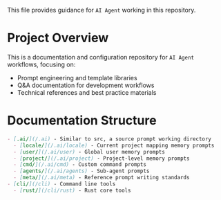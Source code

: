
This file provides guidance for `AI Agent` working in this repository.




# Project Overview

This is a documentation and configuration repository for `AI Agent` workflows, focusing on:
- Prompt engineering and template libraries
- Q&A documentation for development workflows
- Technical references and best practice materials




# Documentation Structure

```md
- [.ai/](/.ai) - Similar to src, a source prompt working directory
  - [locale/](/.ai/locale) - Current project mapping memory prompts
  - [user/](/.ai/user) - Global user memory prompts
  - [project/](/.ai/project) - Project-level memory prompts
  - [cmd/](/.ai/cmd) - Custom command prompts
  - [agents/](/.ai/agents) - Sub-agent prompts
  - [meta/](/.ai/meta) - Reference prompt writing standards
- [cli/](/cli) - Command line tools
  - [rust/](/cli/rust) - Rust core tools
```
